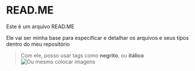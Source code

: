 # READ.ME

Este é um arquivo READ.ME

Ele vai ser minha base para especificar e detalhar os arquivos e seus tipos dentro do meu repositório

> Com ele, posso usar tags como **negrito**, ou __itálico__
>  ![Ou mesmo colocar imagens](https://images.emojiterra.com/google/android-11/512px/1f436.png)
